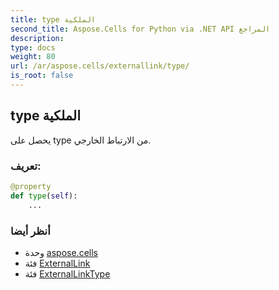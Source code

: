 ```yaml
---
title: type الملكية
second_title: Aspose.Cells for Python via .NET API المراجع
description:
type: docs
weight: 80
url: /ar/aspose.cells/externallink/type/
is_root: false
---
```

##  type الملكية

يحصل على type من الارتباط الخارجي.
###  تعريف:
```python
@property
def type(self):
    ...
```

###  أنظر أيضا
* وحدة [aspose.cells](../../)
* فئة [ExternalLink](/cells/python-net/ar/aspose.cells/externallink)
* فئة [ExternalLinkType](/cells/python-net/ar/aspose.cells/externallinktype)
